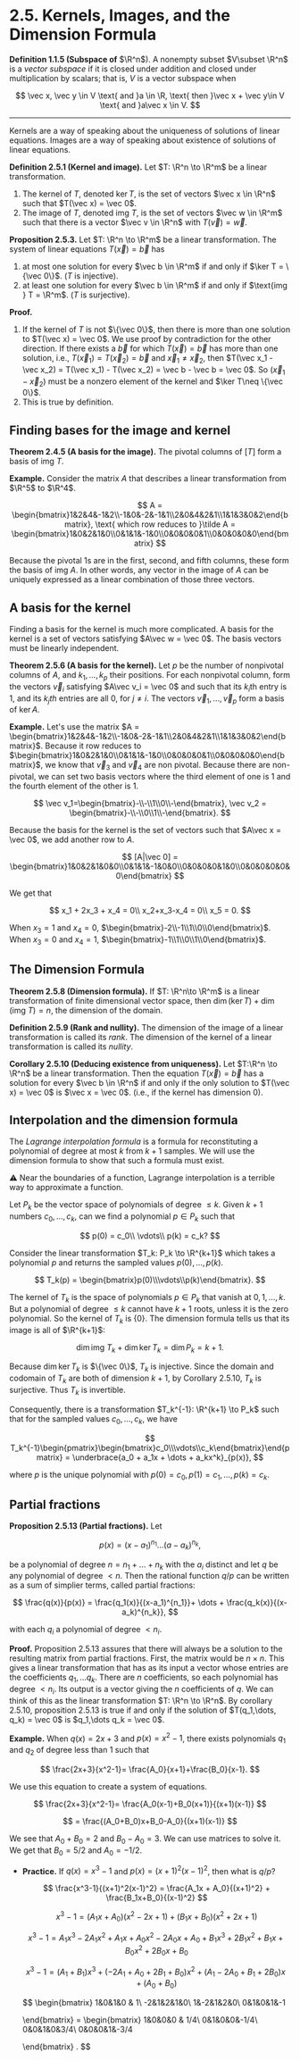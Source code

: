 # 2.5. Kernels, Images, and the Dimension Formula

**Definition 1.1.5 (Subspace of** $\R^n$). A nonempty subset $V\subset \R^n$ is a *vector subspace* if it is closed under addition and closed under multiplication by scalars; that is, $V$ is a vector subspace when 

$$
\vec x, \vec y \in V \text{ and }a \in \R, \text{ then }\vec x + \vec y\in V \text{ and }a\vec x \in V. 
$$

---

Kernels are a way of speaking about the uniqueness of solutions of linear equations. Images are a way of speaking about existence of solutions of linear equations. 

**Definition 2.5.1 (Kernel and image).** Let $T: \R^n \to \R^m$ be a linear transformation.

1. The kernel of $T$, denoted $\ker T$, is the set of vectors $\vec x \in \R^n$ such that $T(\vec x) = \vec 0$.
2. The image of $T$, denoted $\text{img } T$, is the set of vectors $\vec w \in \R^m$ such that there is a vector $\vec v \in \R^n$ with $T(\vec v) = \vec w$. 

**Proposition 2.5.3.** Let $T: \R^n \to \R^m$ be a linear transformation. The system of linear equations $T(\vec x) = \vec b$ has

1. at most one solution for every $\vec b \in  \R^m$ if and only if $\ker T = \{\vec 0\}$.  ($T$ is injective).
2. at least one solution for every $\vec b \in \R^m$ if and only if $\text{img } T = \R^m$. ($T$ is surjective).

**Proof.** 

1. If the kernel of $T$ is not $\{\vec 0\}$, then there is more than one solution to $T(\vec x) = \vec 0$. We use proof by contradiction for the other direction. If there exists a $\vec b$ for which $T(\vec x) = \vec b$ has more than one solution, i.e., $T(\vec x_1) = T(\vec x_2) = \vec b$ and $\vec x_1 \neq \vec x_2$, then $T(\vec x_1 - \vec x_2) = T(\vec x_1) - T(\vec x_2) = \vec b - \vec b = \vec 0$. So $(\vec x_1 - \vec x_2)$ must be a nonzero element of the kernel and $\ker T\neq \{\vec 0\}$. 
2. This is true by definition.

## Finding bases for the image and kernel

**Theorem 2.4.5 (A basis for the image).** The pivotal columns of $[T]$ form a basis of $\text{img }  T$. 

**Example.** Consider the matrix $A$ that describes a linear transformation from $\R^5$ to $\R^4$. 

$$
A = \begin{bmatrix}1&2&4&-1&2\\-1&0&-2&-1&1\\2&0&4&2&1\\1&1&3&0&2\end{bmatrix}, \text{ which row reduces to }\tilde A = \begin{bmatrix}1&0&2&1&0\\0&1&1&-1&0\\0&0&0&0&1\\0&0&0&0&0\end{bmatrix}
$$

Because the pivotal $1$s are in the first, second, and fifth columns, these form the basis of $\text{img }A$. In other words, any vector in the image of $A$ can be uniquely expressed as a linear combination of those three vectors. 

## A basis for the kernel

Finding a basis for the kernel is much more complicated. A basis for the kernel is a set of vectors satisfying $A\vec w = \vec 0$. The basis vectors must be linearly independent. 

**Theorem 2.5.6 (A basis for the kernel).** Let $p$ be the number of nonpivotal columns of $A$, and $k_1,\dots,k_p$ their positions. For each nonpivotal column, form the vectors $\vec v_i$ satisfying $A\vec v_i = \vec 0$ and such that its $k_i$th entry is 1, and its $k_jth$ entries are all 0, for $j\neq i$. The vectors $\vec v_1, \dots, \vec v_p$ form a basis of $\ker A$. 

**Example.** Let's use the matrix $A = \begin{bmatrix}1&2&4&-1&2\\-1&0&-2&-1&1\\2&0&4&2&1\\1&1&3&0&2\end{bmatrix}$. Because it row reduces to $\begin{bmatrix}1&0&2&1&0\\0&1&1&-1&0\\0&0&0&0&1\\0&0&0&0&0\end{bmatrix}$, we know that $\vec v_3$ and $\vec v_4$ are non pivotal. Because there are non-pivotal, we can set two basis vectors where the third element of one is 1 and the fourth element of the other is 1.

$$
\vec v_1=\begin{bmatrix}-\\-\\1\\0\\-\end{bmatrix}, \vec v_2 = \begin{bmatrix}-\\-\\0\\1\\-\end{bmatrix}.
$$

Because the basis for the kernel is the set of vectors such that $A\vec x = \vec 0$, we add another row to $A$. 

$$
[A|\vec 0] = \begin{bmatrix}1&0&2&1&0&0\\0&1&1&-1&0&0\\0&0&0&0&1&0\\0&0&0&0&0&0\end{bmatrix}
$$

We get that 

$$
x_1 + 2x_3 + x_4 = 0\\
x_2+x_3-x_4 = 0\\
x_5 = 0.
$$

When $x_3=1$ and $x_4 = 0$, $\begin{bmatrix}-2\\-1\\1\\0\\0\end{bmatrix}$. When $x_3 = 0$ and $x_4 = 1$, $\begin{bmatrix}-1\\1\\0\\1\\0\end{bmatrix}$. 

## The Dimension Formula

**Theorem 2.5.8 (Dimension formula).** If $T: \R^n\to \R^m$ is a linear transformation of finite dimensional vector space, then $\dim (\ker T)+ \dim (\text{img } T )= n$, the dimension of the domain. 

**Definition 2.5.9 (Rank and nullity).** The dimension of the image of a linear transformation is called its *rank*. The dimension of the kernel of a linear transformation is called its *nullity*.

**Corollary 2.5.10 (Deducing existence from uniqueness).** Let $T:\R^n \to \R^n$ be a linear transformation. Then the equation $T(\vec x) = \vec b$ has a solution for every $\vec b \in \R^n$ if and only if the only solution to $T(\vec x) = \vec 0$ is $\vec x = \vec 0$. (i.e., if the kernel has dimension 0). 

## Interpolation and the dimension formula

The *Lagrange interpolation formula* is a formula for reconstituting a polynomial of degree at most $k$ from $k+1$ samples. We will use the dimension formula to show that such a formula must exist.   

<aside>
⚠️ Near the boundaries of a function, Lagrange interpolation is a terrible way to approximate a function.

</aside>

Let $P_k$ be the vector space of polynomials of degree $\leq k$. Given $k+1$ numbers $c_0, \dots, c_k$, can  we find a polynomial $p\in P_k$ such that 

$$
p(0) = c_0\\
\vdots\\
p(k) = c_k?
$$

Consider the linear transformation $T_k: P_k \to \R^{k+1}$ which takes a polynomial $p$ and returns the sampled values $p(0), \dots, p(k)$. 

$$
T_k(p) = \begin{bmatrix}p(0)\\\vdots\\p(k)\end{bmatrix}.
$$

The kernel of $T_k$ is the space of polynomials $p\in P_k$ that vanish at $0, 1,\dots, k$.  But a polynomial of degree $\leq k$ cannot have $k+1$ roots, unless it is the zero polynomial. So the kernel of $T_k$ is $\{0\}$. The dimension formula tells us that its image is all of $\R^{k+1}$:

$$
\dim \text{img }T_k + \dim \ker T_k = \dim P_k  = k+1.
$$

Because $\dim \ker T_k$ is $\{\vec 0\}$, $T_k$ is injective. Since the domain and codomain of $T_k$ are both of dimension $k+1$, by Corollary 2.5.10, $T_k$ is surjective. Thus $T_k$ is invertible. 

Consequently, there is a transformation $T_k^{-1}: \R^{k+1} \to P_k$ such that for the sampled values $c_0,\dots,c_k$, we have

$$
T_k^{-1}\begin{pmatrix}\begin{bmatrix}c_0\\\vdots\\c_k\end{bmatrix}\end{pmatrix} = \underbrace{a_0 + a_1x + \dots + a_kx^k}_{p(x)},
$$

where $p$ is the unique polynomial with $p(0) = c_0, p(1) = c_1, \dots, p(k) = c_k$. 

## Partial fractions

**Proposition 2.5.13 (Partial fractions).** Let 

$$
p(x) = (x-a_1)^{n_1}\dots (a-a_k)^{n_k},
$$

be a polynomial of degree $n = n_1 + \dots + n_k$ with the $a_i$ distinct and let $q$ be any polynomial of degree $< n$. Then the rational function $q/p$ can be written as a sum of simplier terms, called partial fractions: 

$$
\frac{q(x)}{p(x)} = \frac{q_1(x)}{(x-a_1)^{n_1}}+ \dots + \frac{q_k(x)}{(x-a_k)^{n_k}},
$$

with each $q_i$ a polynomial of degree $< n_i$. 

**Proof.** Proposition 2.5.13 assures that there will always be a solution to the resulting matrix from partial fractions. First, the matrix would be $n\times n$. This gives a linear transformation that has as its input a vector whose entries are the coefficients $q_1,\dots q_k$. There are $n$ coefficients, so each polynomial has degree $< n_i$. Its output is a vector giving the $n$ coefficients of $q$. We can think of this as the linear transformation $T: \R^n \to \R^n$. By corollary 2.5.10, proposition 2.5.13 is true if and only if the solution of $T(q_1,\dots, q_k) = \vec 0$ is $q_1,\dots q_k = \vec 0$.

**Example.** When $q(x) = 2x+3$ and $p(x) = x^2 - 1$, there exists polynomials $q_1$ and $q_2$ of degree less than 1 such that

$$
\frac{2x+3}{x^2-1}= \frac{A_0}{x+1}+\frac{B_0}{x-1}.
$$

We use this equation to create a system of equations. 

$$
\frac{2x+3}{x^2-1}= \frac{A_0(x-1)+B_0(x+1)}{(x+1)(x-1)}
$$

$$
= \frac{(A_0+B_0)x+B_0-A_0}{(x+1)(x-1)}
$$

We see that $A_0 + B_0 = 2$ and $B_0 - A_0 = 3$. We can use matrices to solve it. We get that $B_0 = 5/2$ and $A_0 = -1/2$. 

- **Practice.** If $q(x) = x^3 -1$ and $p(x)=(x+1)^2(x-1)^2$, then what is $q/p$?
    
    $$
    \frac{x^3-1}{(x+1)^2(x-1)^2} = \frac{A_1x + A_0}{(x+1)^2} + \frac{B_1x+B_0}{(x-1)^2}
    $$
    
    $$
    x^3-1 = (A_1x+A_0)(x^2-2x+1) + (B_1x+B_0)(x^2+2x+1)
    $$
    
    $$
    x^3-1 = A_1x^3-2A_1x^2+A_1x+A_0x^2-2A_0x+A_0+B_1x^3+2B_1x^2+B_1x+B_0x^2+2B_0x+B_0
    $$
    
    $$
    x^3-1 = (A_1+B_1)x^3+(-2A_1+A_0+2B_1+B_0)x^2+(A_1-2A_0+B_1+2B_0)x+(A_0+B_0)
    $$
    
    $$
    \begin{bmatrix}
    1&0&1&0 & 1\\
    -2&1&2&1&0\\
    1&-2&1&2&0\\
    0&1&0&1&-1
    
    \end{bmatrix} = 
    \begin{bmatrix}
    1&0&0&0 & 1/4\\
    0&1&0&0&-1/4\\
    0&0&1&0&3/4\\
    0&0&0&1&-3/4
    
    \end{bmatrix} .
    $$